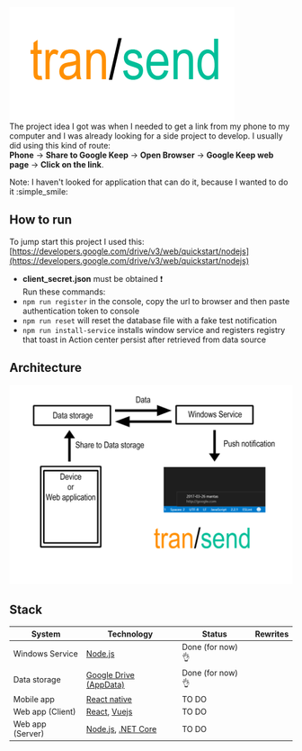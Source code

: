 ![transend](./logo.png)  
The project idea I got was when I needed to get a link from my phone to my computer and I was already looking for a side project to develop. I usually did using this kind of route:  
**Phone** -> **Share to Google Keep** -> **Open Browser** -> **Google Keep web page** -> **Click on the link**.  

Note: I haven't looked for application that can do it, because I wanted to do it :simple_smile:

## How to run
To jump start this project I used this:  
[https://developers.google.com/drive/v3/web/quickstart/nodejs](https://developers.google.com/drive/v3/web/quickstart/nodejs)  
- **client_secret.json** must be obtained :exclamation:  
Run these commands: 
- `npm run register` in the console, copy the url to browser and then paste authentication token to console
- `npm run reset` will reset the database file with a fake test notification
- `npm run install-service` installs window service and registers registry that toast in Action center persist after retrieved from data source

## Architecture
![Architecture](./transend.png)

## Stack

| System   |   Technology  |  Status | Rewrites |
|----------|---------------|---------|----------|
| Windows Service |  [Node.js](https://github.com/nodejs)  | Done (for now) :ok_hand: |
| Data storage | [Google Drive (AppData)](https://developers.google.com/drive/v3/web/appdata)  | Done (for now) :ok_hand:  |  |
| Mobile app | [React native](https://facebook.github.io/react-native) |   TO DO |  |
| Web app (Client) | [React](https://facebook.github.io/react), [Vuejs](https://github.com/vuejs) | TO DO |  |
| Web app (Server) | [Node.js](https://github.com/nodejs), [.NET Core](https://github.com/dotnet/core) | TO DO |  |

